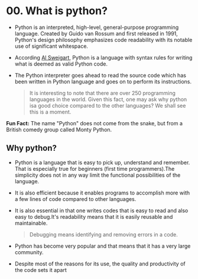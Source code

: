 # 00. What is python?

- Python is an interpreted, high-level, general-purpose programming language. Created by Guido van Rossum and first released in 1991, Python's design philosophy emphasizes code readability with its notable use of significant whitespace.

- According [Al Sweigart](https://www.amazon.com/Automate-Boring-Stuff-Python-Programming/dp/1593275994), Python is a language with syntax rules for writing what is deemed as valid Python code.

- The Python interpreter goes ahead to read the source code which has been written in Python language and goes on to perform its instructions.

  > It is interesting to note that there are over 250 programming languages in the world. Given this fact, one may ask why python isa good choice compared to the other languages? We shall see this is a moment.

**Fun Fact:** The name "Python" does not come from the snake, but from a British comedy group called Monty Python.

## Why python?

- Python is a language that is easy to pick up, understand and remember. That is especially true for beginners (first time programmers).The simplicity does not in any way limit the functional possibilities of the language.

- It is also efficient because it enables programs to accomplish more with a few lines of code compared to other languages.

- It is also essential in that one writes codes that is easy to read and also easy to debug.It's readability means that it is easily reusable and maintainable.

  > Debugging means identifying and removing errors in a code.

- Python has become very popular and that means that it has a very large community.

- Despite most of the reasons for its use, the quality and productivity of the code sets it apart